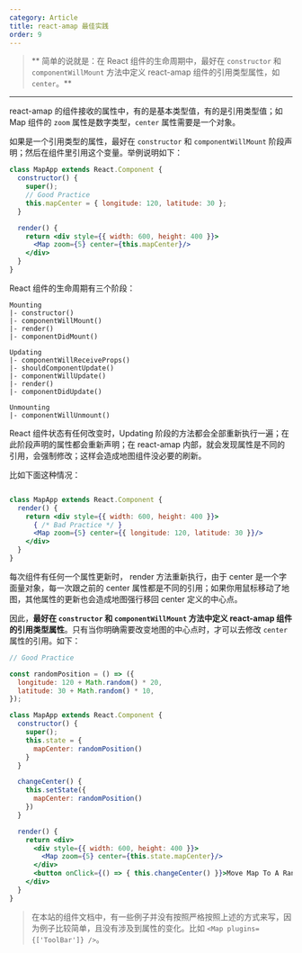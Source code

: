 ```yaml
---
category: Article
title: react-amap 最佳实践
order: 9
---
```


> ** 简单的说就是：在 React 组件的生命周期中，最好在 `constructor` 和 `componentWillMount` 方法中定义 react-amap 组件的引用类型属性，如 `center`。**

---

react-amap 的组件接收的属性中，有的是基本类型值，有的是引用类型值；如 Map 组件的 `zoom` 属性是数字类型，`center` 属性需要是一个对象。

如果是一个引用类型的属性，最好在 `constructor` 和 `componentWillMount` 阶段声明；然后在组件里引用这个变量。举例说明如下：

```jsx
class MapApp extends React.Component {
  constructor() {
    super();
    // Good Practice
    this.mapCenter = { longitude: 120, latitude: 30 };
  }

  render() {
    return <div style={{ width: 600, height: 400 }}>
      <Map zoom={5} center={this.mapCenter}/>
    </div>
  }
}
```

React 组件的生命周期有三个阶段：

```
Mounting
|- constructor()
|- componentWillMount()
|- render()
|- componentDidMount()

Updating
|- componentWillReceiveProps()
|- shouldComponentUpdate()
|- componentWillUpdate()
|- render()
|- componentDidUpdate()

Unmounting
|- componentWillUnmount()
```

React 组件状态有任何改变时，Updating 阶段的方法都会全部重新执行一遍；在此阶段声明的属性都会重新声明；在 react-amap 内部，就会发现属性是不同的引用，会强制修改；这样会造成地图组件没必要的刷新。

比如下面这种情况：

```jsx

class MapApp extends React.Component {
  render() {
    return <div style={{ width: 600, height: 400 }}>
      { /* Bad Practice */ }
      <Map zoom={5} center={{ longitude: 120, latitude: 30 }}/>
    </div>
  }
}
```

每次组件有任何一个属性更新时， render 方法重新执行，由于 center 是一个字面量对象，每一次跟之前的 center 属性都是不同的引用；如果你用鼠标移动了地图，其他属性的更新也会造成地图强行移回 center 定义的中心点。

因此，**最好在 `constructor` 和 `componentWillMount` 方法中定义 react-amap 组件的引用类型属性**。只有当你明确需要改变地图的中心点时，才可以去修改 `center` 属性的引用。如下：

```jsx
// Good Practice

const randomPosition = () => ({
  longitude: 120 + Math.random() * 20,
  latitude: 30 + Math.random() * 10,
});

class MapApp extends React.Component {
  constructor() {
    super();
    this.state = {
      mapCenter: randomPosition()
    }
  }

  changeCenter() {
    this.setState({
      mapCenter: randomPosition()
    })
  }

  render() {
    return <div>
      <div style={{ width: 600, height: 400 }}>
        <Map zoom={5} center={this.state.mapCenter}/>
      </div>
      <button onClick={() => { this.changeCenter() }}>Move Map To A Random Center</button>
    </div>
  }
}
```

> 在本站的组件文档中，有一些例子并没有按照严格按照上述的方式来写，因为例子比较简单，且没有涉及到属性的变化。比如 `<Map plugins={['ToolBar']} />`。




